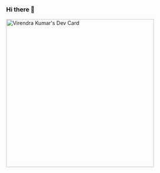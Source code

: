 ### Hi there 👋

<!--
**virnahar/virnahar** is a ✨ _special_ ✨ repository because its `README.md` (this file) appears on your GitHub profile.

Here are some ideas to get you started:

- 🔭 I’m currently working on ...
- 🌱 I’m currently learning ...
- 👯 I’m looking to collaborate on ...
- 🤔 I’m looking for help with ...
- 💬 Ask me about ...
- 📫 How to reach me: ...
- 😄 Pronouns: ...
- ⚡ Fun fact: ...
-->

<a href="https://app.daily.dev/virnahar"><img src="https://api.daily.dev/devcards/0ff12b56ce2147de9472cac8336c8534.png?r=le9" width="400" alt="Virendra Kumar's Dev Card"/></a>
